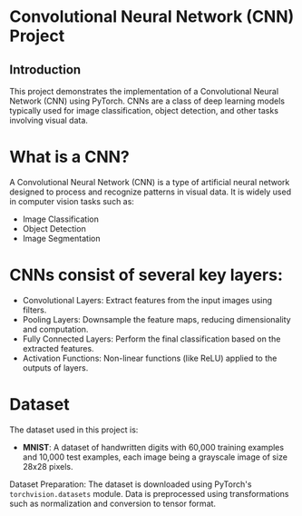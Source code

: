 # Convolutional Neural Network (CNN) Project

 ## Introduction
 This project demonstrates the implementation of a Convolutional Neural Network (CNN) using PyTorch.
 CNNs are a class of deep learning models typically used for image classification, object detection, 
 and other tasks involving visual data.

# What is a CNN?
 A Convolutional Neural Network (CNN) is a type of artificial neural network designed to process 
 and recognize patterns in visual data. It is widely used in computer vision tasks such as:

 - Image Classification
 - Object Detection
 - Image Segmentation

# CNNs consist of several key layers:

 - Convolutional Layers: Extract features from the input images using filters.
 - Pooling Layers: Downsample the feature maps, reducing dimensionality and computation.
 - Fully Connected Layers: Perform the final classification based on the extracted features.
 - Activation Functions: Non-linear functions (like ReLU) applied to the outputs of layers.

# Dataset

 The dataset used in this project is:
 - **MNIST**: A dataset of handwritten digits with 60,000 training examples and 10,000 test examples, 
 each image being a grayscale image of size 28x28 pixels.

 Dataset Preparation:
 The dataset is downloaded using PyTorch's `torchvision.datasets` module.
 Data is preprocessed using transformations such as normalization and conversion to tensor format.


